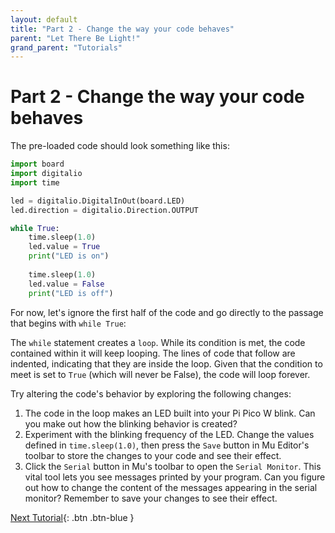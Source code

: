 ```yaml
---
layout: default
title: "Part 2 - Change the way your code behaves"
parent: "Let There Be Light!"
grand_parent: "Tutorials"
---
```


# Part 2 - Change the way your code behaves

The pre-loaded code should look something like this:

```python
import board
import digitalio
import time 

led = digitalio.DigitalInOut(board.LED)
led.direction = digitalio.Direction.OUTPUT

while True:
    time.sleep(1.0)
    led.value = True
    print("LED is on")
    
    time.sleep(1.0)
    led.value = False
    print("LED is off")
```

For now, let's ignore the first half of the code and go directly to the passage that begins with `while True`:

The `while` statement creates a `loop`. While its condition is met, the code contained within it will keep looping. The lines of code that follow are indented, indicating that they are inside the loop. Given that the condition to meet is set to `True` (which will never be False), the code will loop forever.

Try altering the code's behavior by exploring the following changes:

1. The code in the loop makes an LED built into your Pi Pico W blink. Can you make out how the blinking behavior is created?
2. Experiment with the blinking frequency of the LED. Change the values defined in `time.sleep(1.0)`, then press the `Save` button in Mu Editor's toolbar to store the changes to your code and see their effect.
3. Click the `Serial` button in Mu's toolbar to open the `Serial Monitor`. This vital tool lets you see messages printed by your program. Can you figure out how to change the content of the messages appearing in the serial monitor? Remember to save your changes to see their effect.

[Next Tutorial](../adding-inputs-and-outputs/){: .btn .btn-blue }
